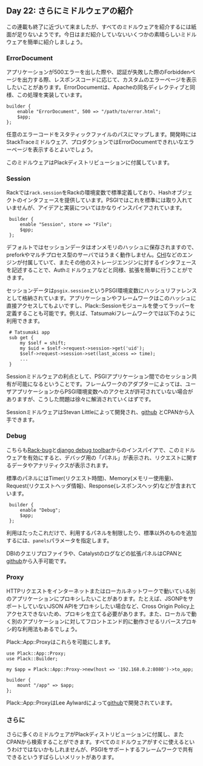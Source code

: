 ## Day 22: さらにミドルウェアの紹介

この連載も終了に近づいて来ましたが、すべてのミドルウェアを紹介するには紙面が足りないようです。今日はまだ紹介していないいくつかの素晴らしいミドルウェアを簡単に紹介しましょう。

### ErrorDocument

アプリケーションが500エラーを出した際や、認証が失敗した際のForbiddenページを出力する際、レスポンスコードに応じて、カスタムのエラーページを表示したいことがあります。ErrorDocumentは、Apacheの同名ディレクティブと同様、この処理を実装しています。

    builder {
        enable "ErrorDocument", 500 => "/path/to/error.html";
        $app;
    };

任意のエラーコードをスタティックファイルのパスにマップします。開発時にはStackTraceミドルウェア、プロダクションではErrorDocumentできれいなエラーページを表示するとよいでしょう。

このミドルウェアはPlackディストリビューションに付属しています。

### Session

Rackでは`rack.session`をRackの環境変数で標準定義しており、Hashオブジェクトのインタフェースを提供しています。PSGIではこれを標準には取り入れていませんが、アイデアと実装についてはかなりインスパイアされています。

     builder {
         enable "Session", store => "File";
         $qpp;
     };

デフォルトではセッションデータはオンメモリのハッシュに保存されますので、preforkやマルチプロセス型のサーバではうまく動作しません。[CHI](http://search.cpan.org/perldoc?CHI)などのエンジンが付属していて、またその他のストレージエンジンに対するインタフェースを記述することで、Authミドルウェアなどと同様、拡張を簡単に行うことができます。

セッションデータは`psgix.session`というPSGI環境変数にハッシュリファレンスとして格納されています。アプリケーションやフレームワークはこのハッシュに直接アクセスしてもよいですし、Plack::Sessionモジュールを使ってラッパーを定義することも可能です。例えば、Tatsumakiフレームワークでは以下のように利用できます。

     # Tatsumaki app
     sub get {
         my $self = shift;
         my $uid = $self->request->session->get('uid');
         $self->request->session->set(last_access => time);
         ...
     }

Sessionミドルウェアの利点として、PSGIアプリケーション間でのセッション共有が可能になるということです。フレームワークのアダプターによっては、ユーザアプリケーションからPSGI環境変数へのアクセスが許可されていない場合がありますが、こうした問題は徐々に解消されていくはずです。

SessionミドルウェアはStevan Littleによって開発され、[github](http://github.com/stevan/plack-middleware-session) とCPANから入手できます。

### Debug

こちらも[Rack-bug](http://github.com/brynary/rack-bug)と[django debug toolbar](http://github.com/robhudson/django-debug-toolbar)からのインスパイアで、このミドルウェアを有効にすると、デバッグ用の「パネル」が表示され、リクエストに関するデータやアナリティクスが表示されます。

標準のパネルにはTimer(リクエスト時間)、Memory(メモリー使用量)、Request(リクエストヘッダ情報)、Response(レスポンスヘッダ)などが含まれています。

     builder {
         enable "Debug";
         $app;
     };

利用はたったこれだけで、利用するパネルを制限したり、標準以外のものを追加するには、`panels`パラメータを指定します。

DBIのクエリプロファイラや、Catalystのログなどの拡張パネルはCPANと[github](http://github.com/miyagawa/plack-middleware-debug/)から入手可能です。

### Proxy

HTTPリクエストをインターネットまたはローカルネットワークで動いている別のアプリケーションにプロキシしたいことがあります。たとえば、JSONPをサポートしていないJSON APIをプロキシしたい場合など、Cross Origin Policy上アクセスできないため、プロキシを立てる必要があります。また、ローカルで動く別のアプリケーションに対してフロントエンド的に動作させるリバースプロキシ的な利用法もあるでしょう。

Plack::App::Proxyはこれらを可能にします。

    use Plack::App::Proxy;
    use Plack::Builder;
    
    my $app = Plack::App::Proxy->new(host => '192.168.0.2:8080')->to_app;
    
    builder {
        mount "/app" => $app;
    };

Plack::App::ProxyはLee Aylwardによって[github](http://github.com/leedo/Plack-App-Proxy)で開発されています。

### さらに

さらに多くのミドルウェアがPlackディストリビューションに付属し、またCPANから検索することができます。すべてのミドルウェアがすぐに使えるというわけではないかもしれませんが、PSGIをサポートするフレームワークで共有できるというすばらしいメリットがあります。
